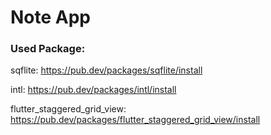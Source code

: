 # Note App

### Used Package:

sqflite: https://pub.dev/packages/sqflite/install

intl: https://pub.dev/packages/intl/install

flutter_staggered_grid_view: https://pub.dev/packages/flutter_staggered_grid_view/install
